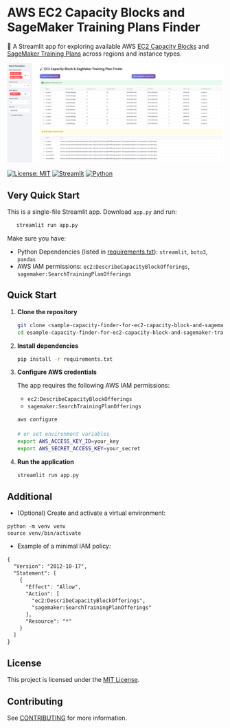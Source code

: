 # AWS EC2 Capacity Blocks and SageMaker Training Plans Finder

🔎 A Streamlit app for exploring available AWS [EC2 Capacity Blocks](https://aws.amazon.com/ec2/capacityblocks/) and [SageMaker Training Plans](https://docs.aws.amazon.com/sagemaker/latest/dg/reserve-capacity-with-training-plans.html) across regions and instance types.

<img src="./assets/app-screenshot.png" alt="App Screenshot" width="1000">


[![License: MIT](https://img.shields.io/badge/License-MIT-yellow.svg)](https://opensource.org/licenses/MIT)
[![Streamlit](https://img.shields.io/badge/Streamlit-1.49+-brightgreen)](https://streamlit.io)
[![Python](https://img.shields.io/badge/python-3.13%2B-blue)](https://www.python.org/)

## Very Quick Start

This is a single-file Streamlit app. Download `app.py` and run:
```bash
   streamlit run app.py
```
Make sure you have:
- Python Dependencies (listed in [requirements.txt](requirements.txt)):  `streamlit`, `boto3`, `pandas`
- AWS IAM permissions: `ec2:DescribeCapacityBlockOfferings`, `sagemaker:SearchTrainingPlanOfferings`

## Quick Start

1. **Clone the repository**
   ```bash
   git clone <sample-capacity-finder-for-ec2-capacity-block-and-sagemaker-training-plan repo URL>
   cd esample-capacity-finder-for-ec2-capacity-block-and-sagemaker-training-plan
   ```

2. **Install dependencies**
   ```bash
   pip install -r requirements.txt
   ```

3. **Configure AWS credentials**

   The app requires the following AWS IAM permissions:
   - `ec2:DescribeCapacityBlockOfferings`
   - `sagemaker:SearchTrainingPlanOfferings`

   ```bash
   aws configure

   # or set environment variables
   export AWS_ACCESS_KEY_ID=your_key
   export AWS_SECRET_ACCESS_KEY=your_secret
   ```

4. **Run the application**
   ```bash
   streamlit run app.py
   ```

## Additional
- (Optional) Create and activate a virtual environment:
```
python -m venv venv
source venv/bin/activate
```
- Example of a minimal IAM policy:
```
{
  "Version": "2012-10-17",
  "Statement": [
    {
      "Effect": "Allow",
      "Action": [
        "ec2:DescribeCapacityBlockOfferings",
        "sagemaker:SearchTrainingPlanOfferings"
      ],
      "Resource": "*"
    }
  ]
}
```

## License

This project is licensed under the [MIT License](https://opensource.org/licenses/MIT).


## Contributing

See [CONTRIBUTING](CONTRIBUTING.md#security-issue-notifications) for more information.